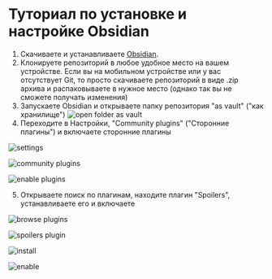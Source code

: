 # Туториал по установке и настройке Obsidian
1. Скачиваете и устанавливаете [Obsidian](https://obsidian.md/download).
2. Клонируете репозиторий в любое удобное место на вашем устройстве. Если вы на мобильном устройстве или у вас отсутствует Git, то просто скачиваете репозиторий в виде .zip архива и распаковываете в нужное место (однако так вы не сможете получать изменения)
3. Запускаете Obsidian и открываете папку репозитория "as vault" ("как хранилище") 
![open folder as vault](https://github.com/user-attachments/assets/a699e3eb-c3ea-466c-9930-525c32fac41a)
4. Переходите в Настройки, "Community plugins" ("Сторонние плагины") и включаете сторонние плагины

![settings](https://github.com/user-attachments/assets/1d1a8f6c-3982-41ab-8325-8dcc29eff449)

![community plugins](https://github.com/user-attachments/assets/69cca627-213c-4eca-b1aa-5df3c96213b1)

![enable plugins](https://github.com/user-attachments/assets/84393f1e-abcf-4fef-a285-8b055b5c50bd)

5. Открываете поиск по плагинам, находите плагин "Spoilers", устанавливаете его и включаете

![browse plugins](https://github.com/user-attachments/assets/365df544-bdd5-47e0-9032-c0f52ada9651)

![spoilers plugin](https://github.com/user-attachments/assets/389a2c6e-e5ce-46c4-96e6-94fb72bbb9b3)

![install](https://github.com/user-attachments/assets/9877192b-549c-4c29-92fb-90f15edee60d)

![enable](https://github.com/user-attachments/assets/ff36c924-b33d-475d-a513-5c3445afb824)
